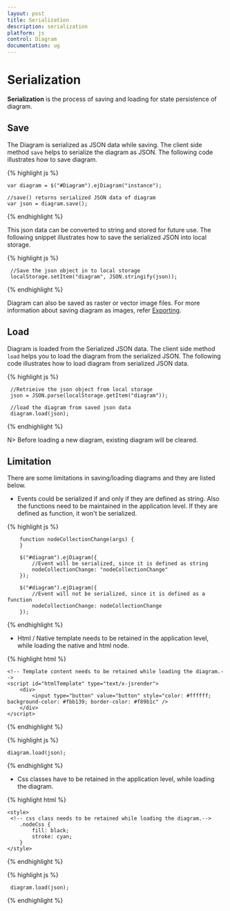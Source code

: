 ```yaml
---
layout: post
title: Serialization
description: serialization
platform: js
control: Diagram
documentation: ug
---
```


# Serialization

**Serialization** is the process of saving and loading for state persistence of diagram.

## Save 

The Diagram is serialized as JSON data while saving. The client side method `save` helps to serialize the diagram as JSON. The following code illustrates how to save diagram.

{% highlight js %}

	var diagram = $("#Diagram").ejDiagram("instance");
    	
	//save() returns serialized JSON data of diagram	
	var json = diagram.save();

{% endhighlight %}

This json data can be converted to string and stored for future use. The following snippet illustrates how to save the serialized JSON into local storage.

{% highlight js %}
    
     //Save the json object in to local storage
     localStorage.setItem("diagram", JSON.stringify(json));
   
{% endhighlight %}  

Diagram can also be saved as raster or vector image files. For more information about saving diagram as images,  refer [Exporting](/js/Diagram/Exporting).


## Load

Diagram is loaded from the Serialized JSON data. The client side method `load` helps you to load the diagram from the serialized JSON. The following code illustrates how to load diagram from serialized JSON data. 

{% highlight js %}

     //Retrieive the json object from local storage
     json = JSON.parse(localStorage.getItem("diagram"));

	 //load the diagram from saved json data 	
	 diagram.load(json);

{% endhighlight %}

N> Before loading a new diagram, existing diagram will be cleared.

## Limitation

There are some limitations in saving/loading diagrams and they are listed below.

* Events could be serialized if and only if they are defined as string. Also the functions need to be maintained in the application level. 
If they are defined as function, it won't be serialized.

{% highlight js %}

        function nodeCollectionChange(args) {
        }

        $("#diagram").ejDiagram({
            //Event will be serialized, since it is defined as string
            nodeCollectionChange: "nodeCollectionChange"
        });

        $("#diagram").ejDiagram({
            //Event will not be serialized, since it is defined as a function
            nodeCollectionChange: nodeCollectionChange
        });
	
{% endhighlight %}
	
* Html / Native template needs to be retained in the application level, while loading the native and html node.

{% highlight html %}
 
    <!-- Template content needs to be retained while loading the diagram.-->
    <script id="htmlTemplate" type="text/x-jsrender">
        <div>
            <input type="button" value="button" style="color: #ffffff; background-color: #fbb139; border-color: #f89b1c" />
        </div>
    </script>
        
{% endhighlight %}
 
{% highlight js %}
 
    diagram.load(json);
 
{% endhighlight %}

* Css classes have to be retained in the application level, while loading the diagram.
	
{% highlight html %}

    <style>
	 <!-- css class needs to be retained while loading the diagram.-->
        .nodeCss {
            fill: black;
            stroke: cyan;
        }
    </style>
         
{% endhighlight %}
 
{% highlight js %}
 
     diagram.load(json);
 
{% endhighlight %}